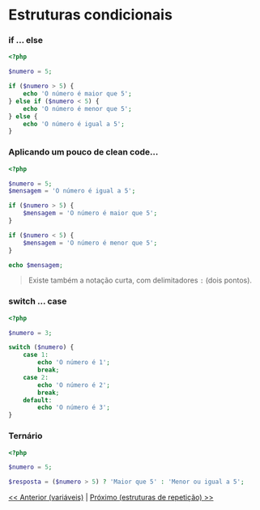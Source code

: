# Estruturas condicionais

### if ... else

```php
<?php

$numero = 5;

if ($numero > 5) {
    echo 'O número é maior que 5';
} else if ($numero < 5) {
    echo 'O número é menor que 5';
} else {
    echo 'O número é igual a 5';
}

```

### Aplicando um pouco de clean code...

```php
<?php

$numero = 5;
$mensagem = 'O número é igual a 5';

if ($numero > 5) {
    $mensagem = 'O número é maior que 5';
}

if ($numero < 5) {
    $mensagem = 'O número é menor que 5';
}

echo $mensagem;
```

> Existe também a notação curta, com delimitadores `:` (dois pontos).

### switch ... case

```php
<?php

$numero = 3;

switch ($numero) {
    case 1:
        echo 'O número é 1';
        break;
    case 2:
        echo 'O número é 2';
        break;
    default:
        echo 'O número é 3';
}

```

### Ternário

```php
<?php

$numero = 5;

$resposta = ($numero > 5) ? 'Maior que 5' : 'Menor ou igual a 5';

```

[<< Anterior (variáveis)](https://github.com/operandbr/operand-is-cool/blob/master/PHP-basico/Variaveis.md)
|
[Próximo (estruturas de repetição) >>](https://github.com/operandbr/operand-is-cool/blob/master/PHP-basico/EstruturasRepeticao.md)

